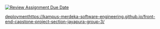 [![Review Assignment Due Date](https://classroom.github.com/assets/deadline-readme-button-24ddc0f5d75046c5622901739e7c5dd533143b0c8e959d652212380cedb1ea36.svg)](https://classroom.github.com/a/0wBSnje4)

[deployment](https://kampus-merdeka-software-engineering.github.io/front-end-capstone-project-section-jayapura-group-3/)https://kampus-merdeka-software-engineering.github.io/front-end-capstone-project-section-jayapura-group-3/
